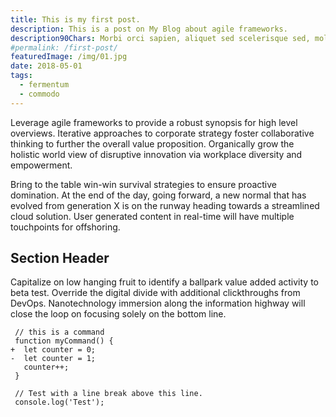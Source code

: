 ```yaml
---
title: This is my first post.
description: This is a post on My Blog about agile frameworks.
description90Chars: Morbi orci sapien, aliquet sed scelerisque sed, molestie at lectus. Mauris non purus ferm.
#permalink: /first-post/
featuredImage: /img/01.jpg
date: 2018-05-01
tags:
  - fermentum
  - commodo
---
```

Leverage agile frameworks to provide a robust synopsis for high level overviews. Iterative approaches to corporate strategy foster collaborative thinking to further the overall value proposition. Organically grow the holistic world view of disruptive innovation via workplace diversity and empowerment.

Bring to the table win-win survival strategies to ensure proactive domination. At the end of the day, going forward, a new normal that has evolved from generation X is on the runway heading towards a streamlined cloud solution. User generated content in real-time will have multiple touchpoints for offshoring.

## Section Header

Capitalize on low hanging fruit to identify a ballpark value added activity to beta test. Override the digital divide with additional clickthroughs from DevOps. Nanotechnology immersion along the information highway will close the loop on focusing solely on the bottom line.

```diff-js
 // this is a command
 function myCommand() {
+  let counter = 0;
-  let counter = 1;
   counter++;
 }

 // Test with a line break above this line.
 console.log('Test');
```
